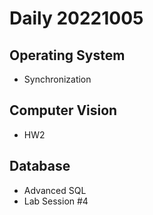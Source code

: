 Daily 20221005
===

## Operating System
- Synchronization

## Computer Vision
- HW2

## Database
- Advanced SQL
- Lab Session #4